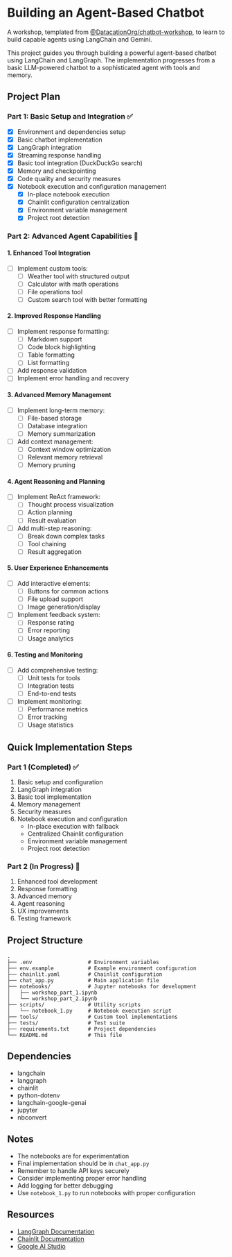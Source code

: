 # Building an Agent-Based Chatbot

A workshop, templated from [@DatacationOrg/chatbot-workshop](https://github.com/DatacationOrg/chatbot-workshop),
to learn to build capable agents using LangChain and Gemini.

This project guides you through building a powerful agent-based chatbot using LangChain and LangGraph.
The implementation progresses from a basic LLM-powered chatbot to a sophisticated agent with tools and memory.

## Project Plan

### Part 1: Basic Setup and Integration ✅

- [x] Environment and dependencies setup
- [x] Basic chatbot implementation
- [x] LangGraph integration
- [x] Streaming response handling
- [x] Basic tool integration (DuckDuckGo search)
- [x] Memory and checkpointing
- [x] Code quality and security measures
- [x] Notebook execution and configuration management
  - [x] In-place notebook execution
  - [x] Chainlit configuration centralization
  - [x] Environment variable management
  - [x] Project root detection

### Part 2: Advanced Agent Capabilities 🚀

#### 1. Enhanced Tool Integration

- [ ] Implement custom tools:
  - [ ] Weather tool with structured output
  - [ ] Calculator with math operations
  - [ ] File operations tool
  - [ ] Custom search tool with better formatting

#### 2. Improved Response Handling

- [ ] Implement response formatting:
  - [ ] Markdown support
  - [ ] Code block highlighting
  - [ ] Table formatting
  - [ ] List formatting
- [ ] Add response validation
- [ ] Implement error handling and recovery

#### 3. Advanced Memory Management

- [ ] Implement long-term memory:
  - [ ] File-based storage
  - [ ] Database integration
  - [ ] Memory summarization
- [ ] Add context management:
  - [ ] Context window optimization
  - [ ] Relevant memory retrieval
  - [ ] Memory pruning

#### 4. Agent Reasoning and Planning

- [ ] Implement ReAct framework:
  - [ ] Thought process visualization
  - [ ] Action planning
  - [ ] Result evaluation
- [ ] Add multi-step reasoning:
  - [ ] Break down complex tasks
  - [ ] Tool chaining
  - [ ] Result aggregation

#### 5. User Experience Enhancements

- [ ] Add interactive elements:
  - [ ] Buttons for common actions
  - [ ] File upload support
  - [ ] Image generation/display
- [ ] Implement feedback system:
  - [ ] Response rating
  - [ ] Error reporting
  - [ ] Usage analytics

#### 6. Testing and Monitoring

- [ ] Add comprehensive testing:
  - [ ] Unit tests for tools
  - [ ] Integration tests
  - [ ] End-to-end tests
- [ ] Implement monitoring:
  - [ ] Performance metrics
  - [ ] Error tracking
  - [ ] Usage statistics

## Quick Implementation Steps

### Part 1 (Completed) ✅

1. Basic setup and configuration
2. LangGraph integration
3. Basic tool implementation
4. Memory management
5. Security measures
6. Notebook execution and configuration
   - In-place execution with fallback
   - Centralized Chainlit configuration
   - Environment variable management
   - Project root detection

### Part 2 (In Progress) 🚀

1. Enhanced tool development
2. Response formatting
3. Advanced memory
4. Agent reasoning
5. UX improvements
6. Testing framework

## Project Structure

```text
.
├── .env                  # Environment variables
├── env.example           # Example environment configuration
├── chainlit.yaml         # Chainlit configuration
├── chat_app.py           # Main application file
├── notebooks/            # Jupyter notebooks for development
│   ├── workshop_part_1.ipynb
│   └── workshop_part_2.ipynb
├── scripts/              # Utility scripts
│   └── notebook_1.py     # Notebook execution script
├── tools/                # Custom tool implementations
├── tests/                # Test suite
├── requirements.txt      # Project dependencies
└── README.md             # This file
```

## Dependencies

- langchain
- langgraph
- chainlit
- python-dotenv
- langchain-google-genai
- jupyter
- nbconvert

## Notes

- The notebooks are for experimentation
- Final implementation should be in `chat_app.py`
- Remember to handle API keys securely
- Consider implementing proper error handling
- Add logging for better debugging
- Use `notebook_1.py` to run notebooks with proper configuration

## Resources

- [LangGraph Documentation](https://langchain-ai.github.io/langgraph/)
- [Chainlit Documentation](https://docs.chainlit.io/)
- [Google AI Studio](https://aistudio.google.com/app/apikey)
